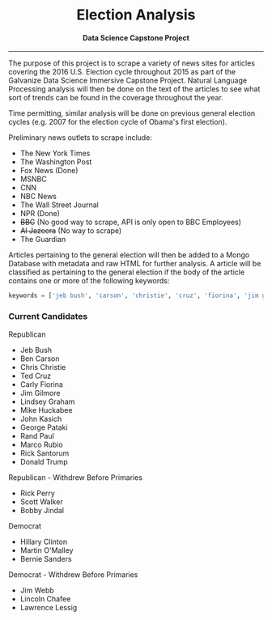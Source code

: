 <center><h1>Election Analysis</h1>

<h4>Data Science Capstone Project</h4></center>

---
The purpose of this project is to scrape a variety of news sites for articles covering the 2016 U.S. Election cycle throughout 2015 as part of the Galvanize Data Science Immersive Capstone Project.  Natural Language Processing analysis will then be done on the text of the articles to see what sort of trends can be found in the coverage throughout the year.

Time permitting, similar analysis will be done on previous general election cycles (e.g. 2007 for the election cycle of Obama's first election).

Preliminary news outlets to scrape include:
* The New York Times
* The Washington Post
* Fox News (Done)
* MSNBC
* CNN
* NBC News
* The Wall Street Journal
* NPR (Done)
* ~~BBC~~ (No good way to scrape, API is only open to BBC Employees)
* ~~Al Jazeera~~ (No way to scrape)
* The Guardian

Articles pertaining to the general election will then be added to a Mongo Database with metadata and raw HTML for further analysis.  A article will be classified as pertaining to the general election if the body of the article contains one or more of the following keywords:
```python
keywords = ['jeb bush', 'carson', 'christie', 'cruz', 'fiorina', 'jim gilmore', 'lindsey graham', 'huckabee', 'kasich', 'george pataki', 'rand paul', 'rubio', 'santorum', 'donald trump', 'rick perry', 'scott walker', 'jindal', 'hillary clinton', "o'malley", 'omalley', 'sanders', 'jim webb', 'chafee', 'lessig']
```


### Current Candidates
Republican
* Jeb Bush
* Ben Carson
* Chris Christie
* Ted Cruz
* Carly Fiorina
* Jim Gilmore
* Lindsey Graham
* Mike Huckabee
* John Kasich
* George Pataki
* Rand Paul
* Marco Rubio
* Rick Santorum
* Donald Trump

Republican - Withdrew Before Primaries
* Rick Perry
* Scott Walker
* Bobby Jindal

Democrat
* Hillary Clinton
* Martin O'Malley
* Bernie Sanders

Democrat - Withdrew Before Primaries
* Jim Webb
* Lincoln Chafee
* Lawrence Lessig

